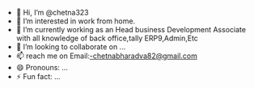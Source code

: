 - 👋 Hi, I’m @chetna323
- 👀 I’m interested in work from home.
- 🌱 I’m currently working as an Head business Development Associate with all knowledge of back office,tally ERP9,Admin,Etc
- 💞️ I’m looking to collaborate on ...
- 📫 reach me on Email:-chetnabharadva82@gmail.com
- 😄 Pronouns: ...
- ⚡ Fun fact: ...

<!---
chetna323/chetna323 is a ✨ special ✨ repository because its `README.md` (this file) appears on your GitHub profile.
You can click the Preview link to take a look at your changes.
--->
